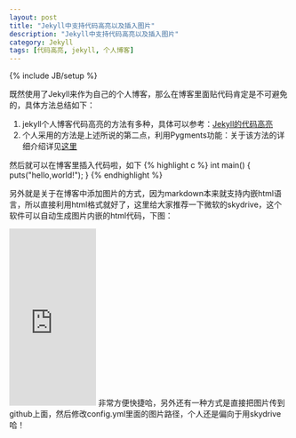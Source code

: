 ```yaml
---
layout: post
title: "Jekyll中支持代码高亮以及插入图片"
description: "Jekyll中支持代码高亮以及插入图片"
category: Jekyll
tags: [代码高亮, jekyll, 个人博客]
---
```

{% include JB/setup %}

既然使用了Jekyll来作为自己的个人博客，那么在博客里面贴代码肯定是不可避免的，具体方法总结如下：
1. jekyll个人博客代码高亮的方法有多种，具体可以参考：[Jekyll的代码高亮](http://note.sdo.com/u/1540150068/n/rPdcQ~jHv3h9nM0jI000iy)
2. 个人采用的方法是上述所说的第二点，利用Pygments功能：关于该方法的详细介绍详见[这里](http://stackoverflow.com/questions/13464590/github-flavored-markdown-and-pygments-highlighting-in-jekyll)

然后就可以在博客里插入代码啦，如下
{% highlight c %}
int main()
{
	puts("hello,world!");
}
{% endhighlight %}

另外就是关于在博客中添加图片的方式，因为markdown本来就支持内嵌html语言，所以直接利用html格式就好了，这里给大家推荐一下微软的skydrive，这个软件可以自动生成图片内嵌的html代码，下图：
<iframe src="https://skydrive.live.com/embed?cid=90ABA068241662DC&resid=90ABA068241662DC%21109&authkey=AJFm22QygqmI5ls" width="156" height="319" frameborder="0" scrolling="no"></iframe>
非常方便快捷哈，另外还有一种方式是直接把图片传到github上面，然后修改config.yml里面的图片路径，个人还是偏向于用skydrive哈！